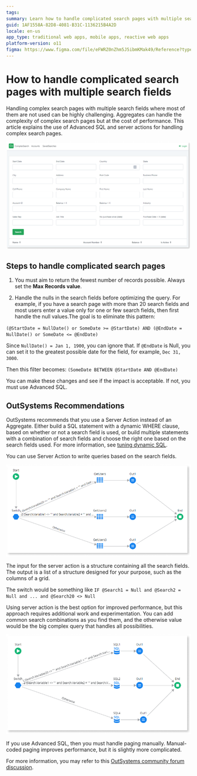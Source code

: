 ```yaml
---
tags:
summary: Learn how to handle complicated search pages with multiple search fields using advanced SQL. 
guid: 1AF1558A-82D8-4081-B31C-1136215B4A2D
locale: en-us
app_type: traditional web apps, mobile apps, reactive web apps
platform-version: o11
figma: https://www.figma.com/file/eFWRZ0nZhm5J5ibmKMak49/Reference?type=design&node-id=2713%3A372&mode=design&t=ZGfhbYyUZBB2bCTt-1
---
```


# How to handle complicated search pages with multiple search fields

Handling complex search pages with multiple search fields where most of them are not used can be highly challenging. Aggregates can handle the complexity of complex search pages but at the cost of performance. This article explains the use of Advanced SQL and server actions for handling complex search pages.

![](images/complex-search-ss.png)


## Steps to handle complicated search pages

1. You must aim to return the fewest number of records possible. Always set the **Max Records value**.

1. Handle the nulls in the search fields before optimizing the query. For example, if you have a search page with more than 20 search fields and most users enter a value only for one or few search fields, then first handle the null values.The goal is to eliminate this pattern:

`(@StartDate = NullDate() or SomeDate >= @StartDate) AND (@EndDate = NullDate() or SomeDate <= @EndDate)`

Since `NullDate() = Jan 1, 1900`, you can ignore that. If `@EndDate` is Null, you can set it to the greatest possible date for the field, for example, `Dec 31, 3000`.

Then this filter becomes:
`(SomeDate BETWEEN @StartDate AND @EndDate)`

You can make these changes and see if the impact is acceptable. If not, you must use Advanced SQL.

## OutSystems Recommendations

OutSystems recommends that you use a Server Action instead of an Aggregate. Either build a SQL statement with a dynamic WHERE clause, based on whether or not a search field is used, or build multiple statements with a combination of search fields and choose the right one based on the search fields used. For more information, see [tuning dynamic SQL](https://www.brentozar.com/archive/2019/01/tuning-dynamic-sql-by-hand-with-short-circuits/).

You can use Server Action to write queries based on the search fields. 

![](images/search-with-aggrigate-ss.png)

The input for the server action is a structure containing all the search fields. The output is a  list of a structure designed for your purpose, such as the columns of a grid.

The switch would be something like `IF @Search1 = Null and @Search2 = Null and ... and @Search20 <> Null`

Using server action is the best option for improved performance, but this approach requires additional work and experimentation. You can add common search combinations as you find them, and the otherwise value would be the big complex query that handles all possibilities.

![](images/search-with-adSQL-ss.png)

If you use Advanced SQL, then you must handle paging manually. Manual-coded paging improves performance, but it is slightly more complicated. 

For more information, you may refer to this [OutSystems community forum discussion](https://www.outsystems.com/forums/discussion/56770/sql-offset-and-os-pagination/).

